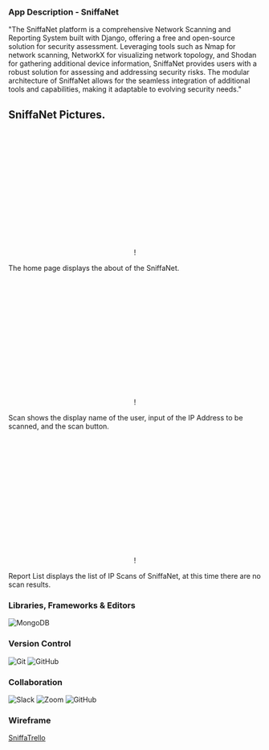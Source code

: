 ### App Description - SniffaNet

"The SniffaNet platform is a comprehensive Network Scanning and Reporting System built with Django, offering a free and open-source solution for security assessment. Leveraging tools such as Nmap for network scanning, NetworkX for visualizing network topology, and Shodan for gathering additional device information, SniffaNet provides users with a robust solution for assessing and addressing security risks. The modular architecture of SniffaNet allows for the 
seamless integration of additional tools and capabilities, making it adaptable to evolving security needs."

## SniffaNet Pictures.

<p align="center">
!<img height="250px" scr="https://i.imgur.com/wCaZieL.png">
</p>
The home page displays the about of the SniffaNet.

<p align="center">
!<img height="250px" scr="https://i.imgur.com/ohF9Cuc.png">
</p>
Scan shows the display name of the user, input of the IP Address to be scanned, and the scan button.

<p align="center">
!<img height="250px" scr="https://i.imgur.com/JXO24vD.png">
</p>
Report List displays the list of IP Scans of SniffaNet, at this time there are no scan results.

### Libraries, Frameworks & Editors
![MongoDB](https://img.shields.io/badge/MongoDB-%234ea94b.svg?style=for-the-badge&logo=mongodb&logoColor=white)

### Version Control
![Git](https://img.shields.io/badge/git-%23F05033.svg?style=for-the-badge&logo=git&logoColor=white)
![GitHub](https://img.shields.io/badge/github-%23121011.svg?style=for-the-badge&logo=github&logoColor=white)
</br>

### Collaboration
![Slack](https://img.shields.io/badge/Slack-4A154B?style=for-the-badge&logo=slack&logoColor=white)
![Zoom](https://img.shields.io/badge/Zoom-2D8CFF?style=for-the-badge&logo=zoom&logoColor=white)
![GitHub](https://img.shields.io/badge/github-%23121011.svg?style=for-the-badge&logo=github&logoColor=white)

### Wireframe 
[SniffaTrello](https://trello.com/b/HEY8w2ZN/sniffanet)
